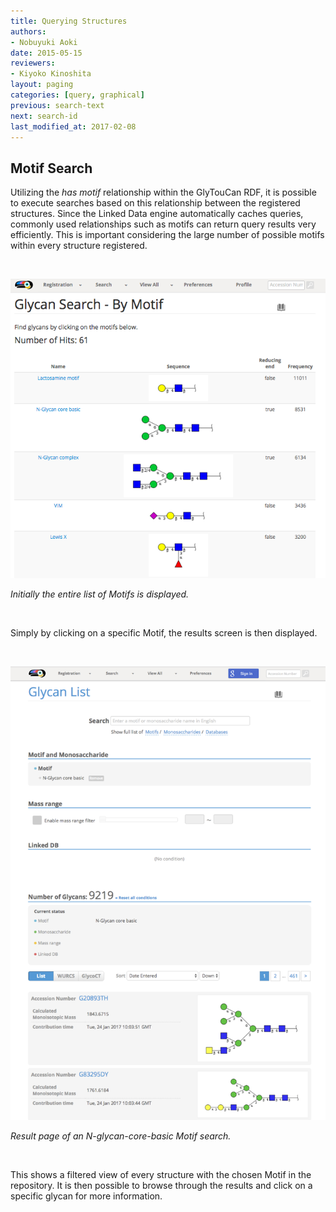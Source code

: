 ```yaml
---
title: Querying Structures
authors:
- Nobuyuki Aoki
date: 2015-05-15
reviewers:
- Kiyoko Kinoshita
layout: paging
categories: [query, graphical]
previous: search-text
next: search-id
last_modified_at: 2017-02-08
---
```


Motif Search
------------

Utilizing the _has motif_ relationship within the GlyTouCan RDF, it is possible to execute searches based on this relationship between the registered structures.  Since the Linked Data engine automatically caches queries, commonly used relationships such as motifs can return query results very efficiently.  This is important considering the large number of possible motifs within every structure registered.

<br>

![GlyTouCan Graphical Interface](/images/manual/search-motif.png)

_Initially the entire list of Motifs is displayed._

<br>

Simply by clicking on a specific Motif, the results screen is then displayed.   

<br>

![GlyTouCan Graphical Interface Results](/images/manual/search-motif-nglycan.png)

_Result page of an N-glycan-core-basic Motif search._

<br>

This shows a filtered view of every structure with the chosen Motif in the repository.  It is then possible to browse through the results and click on a specific glycan for more information. 
